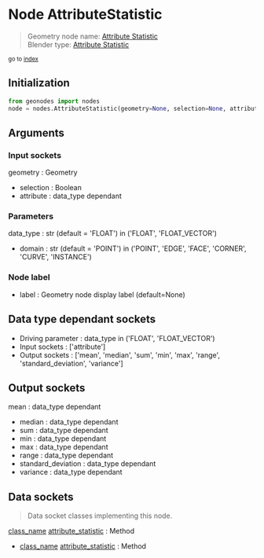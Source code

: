 
# Node AttributeStatistic

> Geometry node name: [Attribute Statistic](https://docs.blender.org/manual/en/latest/modeling/geometry_nodes/material/attribute_statistic.html)<br>
  Blender type: [Attribute Statistic](https://docs.blender.org/api/current/bpy.types.GeometryNodeAttributeStatistic.html)
  
<sub>go to [index](/docs/index.md)</sub>

## Initialization

```python
from geonodes import nodes
node = nodes.AttributeStatistic(geometry=None, selection=None, attribute=None, data_type='FLOAT', domain='POINT', label=None)
```



## Arguments


### Input sockets

geometry : Geometry
- selection : Boolean
- attribute : data_type dependant

### Parameters

data_type : str (default = 'FLOAT') in ('FLOAT', 'FLOAT_VECTOR')
- domain : str (default = 'POINT') in ('POINT', 'EDGE', 'FACE', 'CORNER', 'CURVE', 'INSTANCE')

### Node label

- label : Geometry node display label (default=None)

## Data type dependant sockets

- Driving parameter : data_type in ('FLOAT', 'FLOAT_VECTOR')
- Input sockets  : ['attribute']
- Output sockets : ['mean', 'median', 'sum', 'min', 'max', 'range', 'standard_deviation', 'variance']   
  
  

## Output sockets

mean : data_type dependant
- median : data_type dependant
- sum : data_type dependant
- min : data_type dependant
- max : data_type dependant
- range : data_type dependant
- standard_deviation : data_type dependant
- variance : data_type dependant

## Data sockets

> Data socket classes implementing this node.
  
[class_name](/docs/sockets/Float.md) [attribute_statistic](/docs/sockets/Float.md#attribute_statistic) : Method
- [class_name](/docs/sockets/Vector.md) [attribute_statistic](/docs/sockets/Vector.md#attribute_statistic) : Method
  
